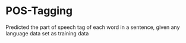 # POS-Tagging
Predicted the part of speech tag of each word in a sentence, given any language data set as training data
